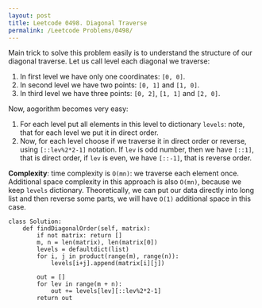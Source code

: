 ```yaml
---
layout: post
title: Leetcode 0498. Diagonal Traverse
permalink: /Leetcode Problems/0498/
---
```


Main trick to solve this problem easily is to understand the structure of our diagonal traverse. Let us call level each diagonal we traverse: 
1. In first level we have only one coordinates: `[0, 0]`.
2. In second level we have two points: `[0, 1]` and `[1, 0]`.
3. In third level we have three points: `[0, 2]`, `[1, 1]` and `[2, 0]`.

Now, aogorithm becomes very easy:
1. For each level put all elements in this level to dictionary `levels`: note, that for each level we put it in direct order.
2. Now, for each level choose if we traverse it in direct order or reverse, using `[::lev%2*2-1]` notation. If `lev` is odd number, then we have `[::1]`, that is direct order, if `lev` is even, we have `[::-1]`, that is reverse order.

**Complexity**: time complexity is `O(mn)`: we traverse each element once. Additional space complexity in this approach is also `O(mn)`, because we keep `levels` dictionary. Theoretically, we can put our data directly into long list and then reverse some parts, we will have `O(1)` additional space in this case.

```
class Solution:
    def findDiagonalOrder(self, matrix):
        if not matrix: return []
        m, n = len(matrix), len(matrix[0])
        levels = defaultdict(list)
        for i, j in product(range(m), range(n)):
            levels[i+j].append(matrix[i][j])
                
        out = []
        for lev in range(m + n):
            out += levels[lev][::lev%2*2-1]   
        return out
```